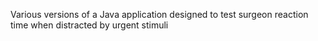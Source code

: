 Various versions of a Java application designed to test surgeon reaction time when distracted by urgent stimuli

